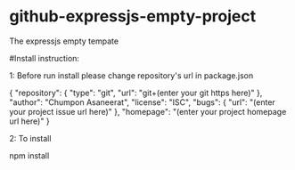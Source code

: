 # github-expressjs-empty-project
The expressjs empty tempate

#Install instruction:

1: Before run install please change repository's url in package.json

{
  "repository": {
    "type": "git",
    "url": "git+(enter your git https here)"
  },
  "author": "Chumpon Asaneerat",
  "license": "ISC",
  "bugs": {
    "url": "(enter your project issue url here)"
  },
  "homepage": "(enter your project homepage url here)"
}

2: To install

npm install
